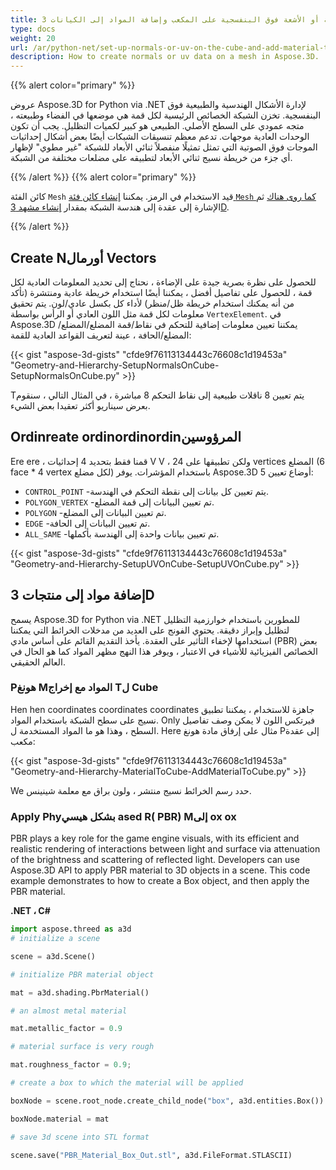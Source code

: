 ```yaml
---
title: إعداد المواد العادية أو الأشعة فوق البنفسجية على المكعب وإضافة المواد إلى الكيانات 3D
type: docs
weight: 20
url: /ar/python-net/set-up-normals-or-uv-on-the-cube-and-add-material-to-3d-entities/
description: How to create normals or uv data on a mesh in Aspose.3D.
---
```

{{% alert color="primary" %}}

عروض Aspose.3D for Python via .NET لإدارة الأشكال الهندسية والطبيعية فوق البنفسجية. تخزن الشبكة الخصائص الرئيسية لكل قمة هي موضعها في الفضاء وطبيعته ، متجه عمودي على السطح الأصلي. الطبيعي هو كبير لكميات التظليل. يجب أن تكون الوحدات العادية موجهات. تدعم معظم تنسيقات الشبكات أيضًا بعض أشكال إحداثيات الموجات فوق الصوتية التي تمثل تمثيلًا منفصلاً ثنائي الأبعاد للشبكة "غير مطوي" لإظهار أي جزء من خريطة نسيج ثنائي الأبعاد لتطبيقه على مضلعات مختلفة من الشبكة.

{{% /alert %}} {{% alert color="primary" %}}

كائن الفئة `Mesh` قيد الاستخدام في الرمز. يمكننا [إنشاء كائن فئة `Mesh` كما روى هناك](/3d/ar/python-net/create-3d-mesh-and-scene/) ثم الإشارة إلى عقدة إلى هندسة الشبكة بمقدار [إنشاء مشهد 3D](/3d/ar/net/create-3d-mesh-and-scene/).

{{% /alert %}}
##  **Create Nأورمال Vectors**
للحصول على نظرة بصرية جيدة على الإضاءة ، نحتاج إلى تحديد المعلومات العادية لكل قمة ، للحصول على تفاصيل أفضل ، يمكننا أيضًا استخدام خريطة عادية ومنتشرة (تأكد من أنه يمكنك استخدام خريطة ظل/منظر) لأداء كل بكسل عادي/لون. يتم تحقيق معلومات لكل قمة مثل اللون العادي أو الرأس بواسطة `VertexElement`. في Aspose.3D يمكننا تعيين معلومات إضافية للتحكم في نقاط/قمة المضلع/المضلع/المضلع/الحافة ، عينة لتعريف القواعد العادية للقمة:

{{< gist "aspose-3d-gists" "cfde9f76113134443c76608c1d19453a" "Geometry-and-Hierarchy-SetupNormalsOnCube-SetupNormalsOnCube.py" >}}

Tيتم تعيين 8 ناقلات طبيعية إلى نقاط التحكم 8 مباشرة ، في المثال التالي ، سنقوم بعرض سيناريو أكثر تعقيدا بعض الشيء.
##  **Ordinreate ordinordinordinالمرؤوسين**
Ere ere ، قمنا فقط بتحديد 4 إحداثيات V V ، ولكن تطبيقها على 24 vertices المضلع (6 face * 4 vertex لكل مضلع) باستخدام المؤشرات.
يوفر Aspose.3D 5 أوضاع تعيين:

- `CONTROL_POINT` -يتم تعيين كل بيانات إلى نقطة التحكم في الهندسة.
- `POLYGON_VERTEX` -تم تعيين البيانات إلى قمة المضلع.
- `POLYGON` -تم تعيين البيانات إلى المضلع.
- `EDGE` -تم تعيين البيانات إلى الحافة.
- `ALL_SAME` -تم تعيين بيانات واحدة إلى الهندسة بأكملها.



{{< gist "aspose-3d-gists" "cfde9f76113134443c76608c1d19453a" "Geometry-and-Hierarchy-SetupUVOnCube-SetupUVOnCube.py" >}}
##  **إضافة مواد إلى منتجات 3D**
يسمح Aspose.3D for Python via .NET للمطورين باستخدام خوارزمية التظليل لتظليل وإبراز دقيقة. يحتوي الفونج على العديد من مدخلات الخرائط التي يمكننا استخدامها لإخفاء التأثير على العقدة. يأخذ التقديم القائم على أساس مادي (PBR) بعض الخصائص الفيزيائية للأشياء في الاعتبار ، ويوفر هذا النهج مظهر المواد كما هو الحال في العالم الحقيقي.
###  **Pهونغ Mالمواد مع إخراج Tل Cube**
Hen hen coordinates coordinates coordinates جاهزة للاستخدام ، يمكننا تطبيق نسيج على سطح الشبكة باستخدام المواد. Only فيرتكس اللون لا يمكن وصف تفاصيل السطح ، وهذا هو ما المواد المستخدمة ل. Here مثال على إرفاق مادة هونغ Pإلى عقدة مكعب:

{{< gist "aspose-3d-gists" "cfde9f76113134443c76608c1d19453a" "Geometry-and-Hierarchy-MaterialToCube-AddMaterialToCube.py" >}}

We حدد رسم الخرائط نسيج منتشر ، ولون براق مع معلمة شينينس.
###  **Apply Phyبشكل هيسي ased R( PBR) Mإلى ox ox**
PBR plays a key role for the game engine visuals, with its efficient and realistic rendering of interactions between light and surface via attenuation of the brightness and scattering of reflected light. Developers can use Aspose.3D API to apply PBR material to 3D objects in a scene. This code example demonstrates to how to create a Box object, and then apply the PBR material.

**.NET ، C#**

```py
import aspose.threed as a3d
# initialize a scene

scene = a3d.Scene()

# initialize PBR material object

mat = a3d.shading.PbrMaterial()

# an almost metal material

mat.metallic_factor = 0.9

# material surface is very rough

mat.roughness_factor = 0.9;

# create a box to which the material will be applied

boxNode = scene.root_node.create_child_node("box", a3d.entities.Box())

boxNode.material = mat

# save 3d scene into STL format

scene.save("PBR_Material_Box_Out.stl", a3d.FileFormat.STLASCII)

```
